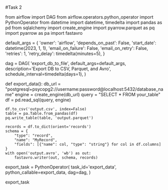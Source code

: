 #Task 2

from airflow import DAG
from airflow.operators.python_operator import PythonOperator
from datetime import datetime, timedelta
import pandas as pd
from sqlalchemy import create_engine
import pyarrow.parquet as pq
import pyarrow as pa
import fastavro

default_args = {
    'owner': 'airflow',
    'depends_on_past': False,
    'start_date': datetime(2023, 1, 1),
    'email_on_failure': False,
    'email_on_retry': False,
    'retries': 1,
    'retry_delay': timedelta(minutes=5),
}

dag = DAG(
    'export_db_to_file',
    default_args=default_args,
    description='Export DB to CSV, Parquet, and Avro',
    schedule_interval=timedelta(days=1),
)

def export_data():
    db_url = "postgresql+psycopg2://username:password@localhost:5432/database_name"
    engine = create_engine(db_url)
    query = "SELECT * FROM your_table"
    df = pd.read_sql(query, engine)

    df.to_csv('output.csv', index=False)
    table = pa.Table.from_pandas(df)
    pq.write_table(table, 'output.parquet')

    records = df.to_dict(orient='records')
    schema = {
        "type": "record",
        "name": "MyRecord",
        "fields": [{"name": col, "type": "string"} for col in df.columns]
    }
    with open('output.avro', 'wb') as out:
        fastavro.writer(out, schema, records)

export_task = PythonOperator(
    task_id='export_data',
    python_callable=export_data,
    dag=dag,
)

export_task

